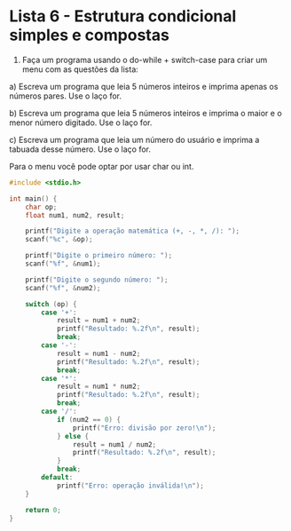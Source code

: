 # Lista 6 - Estrutura condicional simples e compostas

1. Faça um programa usando o do-while + switch-case para criar um menu com as questões da lista:

  a) Escreva um programa que leia 5 números inteiros e imprima apenas os números pares. Use o laço for.

  b) Escreva um programa que leia 5 números inteiros e imprima o maior e o menor número digitado. Use o laço for.

  c) Escreva um programa que leia um número do usuário e imprima a tabuada desse número. Use o laço for.

Para o menu você pode optar por usar char ou int.

```c
#include <stdio.h>

int main() {
    char op;
    float num1, num2, result;

    printf("Digite a operação matemática (+, -, *, /): ");
    scanf("%c", &op);

    printf("Digite o primeiro número: ");
    scanf("%f", &num1);

    printf("Digite o segundo número: ");
    scanf("%f", &num2);

    switch (op) {
        case '+':
            result = num1 + num2;
            printf("Resultado: %.2f\n", result);
            break;
        case '-':
            result = num1 - num2;
            printf("Resultado: %.2f\n", result);
            break;
        case '*':
            result = num1 * num2;
            printf("Resultado: %.2f\n", result);
            break;
        case '/':
            if (num2 == 0) {
                printf("Erro: divisão por zero!\n");
            } else {
                result = num1 / num2;
                printf("Resultado: %.2f\n", result);
            }
            break;
        default:
            printf("Erro: operação inválida!\n");
    }

    return 0;
}
```
